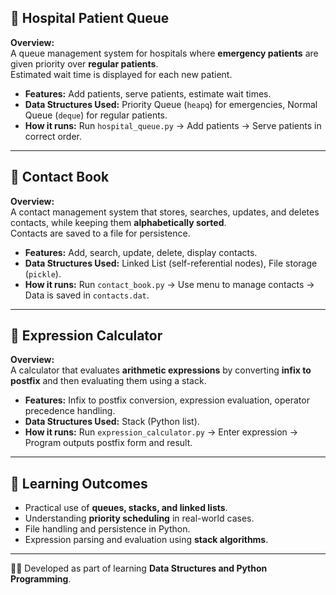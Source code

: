 ## 🏥 Hospital Patient Queue
**Overview:**  
A queue management system for hospitals where **emergency patients** are given priority over **regular patients**.  
Estimated wait time is displayed for each new patient.

- **Features:** Add patients, serve patients, estimate wait times.  
- **Data Structures Used:** Priority Queue (`heapq`) for emergencies, Normal Queue (`deque`) for regular patients.  
- **How it runs:** Run `hospital_queue.py` → Add patients → Serve patients in correct order.  

---

## 📒 Contact Book
**Overview:**  
A contact management system that stores, searches, updates, and deletes contacts, while keeping them **alphabetically sorted**.  
Contacts are saved to a file for persistence.

- **Features:** Add, search, update, delete, display contacts.  
- **Data Structures Used:** Linked List (self-referential nodes), File storage (`pickle`).  
- **How it runs:** Run `contact_book.py` → Use menu to manage contacts → Data is saved in `contacts.dat`.  

---

## 🧮 Expression Calculator
**Overview:**  
A calculator that evaluates **arithmetic expressions** by converting **infix to postfix** and then evaluating them using a stack.  

- **Features:** Infix to postfix conversion, expression evaluation, operator precedence handling.  
- **Data Structures Used:** Stack (Python list).  
- **How it runs:** Run `expression_calculator.py` → Enter expression → Program outputs postfix form and result.  

---

## 📖 Learning Outcomes
- Practical use of **queues, stacks, and linked lists**.  
- Understanding **priority scheduling** in real-world cases.  
- File handling and persistence in Python.  
- Expression parsing and evaluation using **stack algorithms**.  

---

👨‍💻 Developed as part of learning **Data Structures and Python Programming**.
